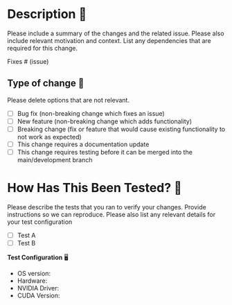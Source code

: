 # Description 📖

Please include a summary of the changes and the related issue. Please also include relevant motivation and context. List any dependencies that are required for this change.

Fixes # (issue)

## Type of change 📜

Please delete options that are not relevant.

- [ ] Bug fix (non-breaking change which fixes an issue)
- [ ] New feature (non-breaking change which adds functionality)
- [ ] Breaking change (fix or feature that would cause existing functionality to not work as expected)
- [ ] This change requires a documentation update
- [ ] This change requires testing before it can be merged into the main/development branch

# How Has This Been Tested? 👀 

Please describe the tests that you ran to verify your changes. Provide instructions so we can reproduce. Please also list any relevant details for your test configuration

- [ ] Test A
- [ ] Test B

**Test Configuration** 🖥️
* OS version:
* Hardware:
* NVIDIA Driver:
* CUDA Version:


